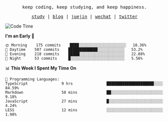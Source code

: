<p align="center">
  <samp>
    <span>keep coding, keep studying, and keep happiness.</span>
  </samp>
</p>

<p align="center">
  <samp>
    <a href="https://github.com/ouduidui/fe-study">study</a> |
    <a href="https://deweyou.me">blog</a>  |
    <a href="https://juejin.cn/user/4309700183594366">juejin</a> |
    <a href="https://user-images.githubusercontent.com/54696834/165071004-6509e3f2-90c3-448c-9d92-3da42b0c2021.jpeg">wechat</a> |
    <a href="https://twitter.com/ouduidui">twitter</a>
  </samp>
</p>

<!--START_SECTION:waka-->
![Code Time](http://img.shields.io/badge/Code%20Time-2%2C044%20hrs%201%20min-blue)

**I'm an Early 🐤** 

```text
🌞 Morning    175 commits    ████░░░░░░░░░░░░░░░░░░░░░   18.36% 
🌆 Daytime    507 commits    █████████████░░░░░░░░░░░░   53.2% 
🌃 Evening    218 commits    █████░░░░░░░░░░░░░░░░░░░░   22.88% 
🌙 Night      53 commits     █░░░░░░░░░░░░░░░░░░░░░░░░   5.56%

```


📊 **This Week I Spent My Time On** 

```text
💬 Programming Languages: 
TypeScript               9 hrs               █████████████████████░░░░   84.59% 
Markdown                 58 mins             ██░░░░░░░░░░░░░░░░░░░░░░░   9.18% 
JavaScript               27 mins             █░░░░░░░░░░░░░░░░░░░░░░░░   4.24% 
LESS                     12 mins             ░░░░░░░░░░░░░░░░░░░░░░░░░   1.98%

```


<!--END_SECTION:waka-->
